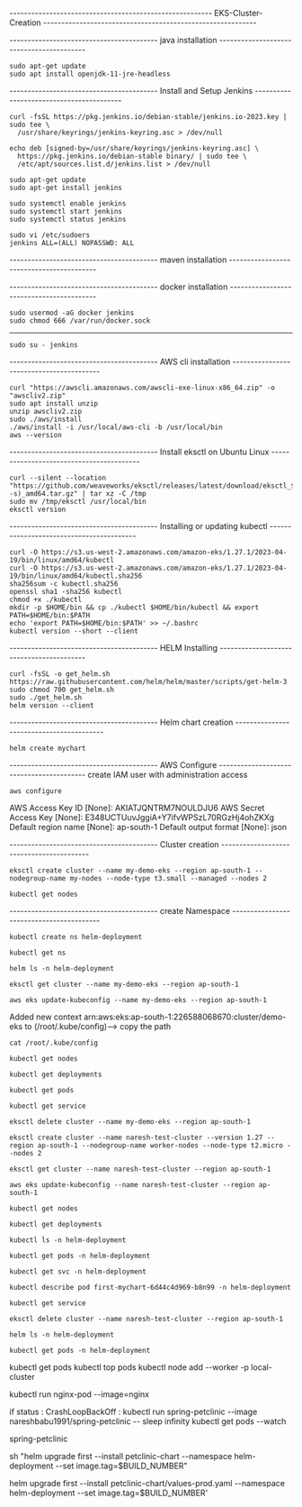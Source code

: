 -------------------------------------------------------- EKS-Cluster-Creation -----------------------------------------------------------

----------------------------------------- java installation -----------------------------------------
````
sudo apt-get update
sudo apt install openjdk-11-jre-headless
````
----------------------------------------- Install and Setup Jenkins -----------------------------------------
````
curl -fsSL https://pkg.jenkins.io/debian-stable/jenkins.io-2023.key | sudo tee \
  /usr/share/keyrings/jenkins-keyring.asc > /dev/null

echo deb [signed-by=/usr/share/keyrings/jenkins-keyring.asc] \
  https://pkg.jenkins.io/debian-stable binary/ | sudo tee \
  /etc/apt/sources.list.d/jenkins.list > /dev/null
````
````
sudo apt-get update
sudo apt-get install jenkins
````
````
sudo systemctl enable jenkins
sudo systemctl start jenkins
sudo systemctl status jenkins
````
````
sudo vi /etc/sudoers
jenkins ALL=(ALL) NOPASSWD: ALL
````

----------------------------------------- maven installation -----------------------------------------

----------------------------------------- docker installation -----------------------------------------
````
sudo usermod -aG docker jenkins
sudo chmod 666 /var/run/docker.sock
````
----------------------------------------------------------------------------------
````
sudo su - jenkins
````
----------------------------------------- AWS cli installation -----------------------------------------
````
curl "https://awscli.amazonaws.com/awscli-exe-linux-x86_64.zip" -o "awscliv2.zip"
sudo apt install unzip
unzip awscliv2.zip
sudo ./aws/install
./aws/install -i /usr/local/aws-cli -b /usr/local/bin
aws --version
````

-----------------------------------------  Install eksctl on Ubuntu Linux -----------------------------------------
````
curl --silent --location "https://github.com/weaveworks/eksctl/releases/latest/download/eksctl_$(uname -s)_amd64.tar.gz" | tar xz -C /tmp
sudo mv /tmp/eksctl /usr/local/bin
eksctl version
````

----------------------------------------- Installing or updating kubectl -----------------------------------------
````
curl -O https://s3.us-west-2.amazonaws.com/amazon-eks/1.27.1/2023-04-19/bin/linux/amd64/kubectl
curl -O https://s3.us-west-2.amazonaws.com/amazon-eks/1.27.1/2023-04-19/bin/linux/amd64/kubectl.sha256
sha256sum -c kubectl.sha256
openssl sha1 -sha256 kubectl
chmod +x ./kubectl
mkdir -p $HOME/bin && cp ./kubectl $HOME/bin/kubectl && export PATH=$HOME/bin:$PATH
echo 'export PATH=$HOME/bin:$PATH' >> ~/.bashrc
kubectl version --short --client
````
----------------------------------------- HELM Installing -----------------------------------------
````
curl -fsSL -o get_helm.sh https://raw.githubusercontent.com/helm/helm/master/scripts/get-helm-3
sudo chmod 700 get_helm.sh
sudo ./get_helm.sh
helm version --client
````
----------------------------------------- Helm chart creation -----------------------------------------
````
helm create mychart
````
----------------------------------------- AWS Configure -----------------------------------------
create IAM user with administration access
````
aws configure
````
AWS Access Key ID [None]: AKIATJQNTRM7NOULDJU6
AWS Secret Access Key [None]: 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
Default region name [None]: ap-south-1
Default output format [None]: json

----------------------------------------- Cluster creation -----------------------------------------
````
eksctl create cluster --name my-demo-eks --region ap-south-1 --nodegroup-name my-nodes --node-type t3.small --managed --nodes 2
````
````
kubectl get nodes
````
----------------------------------------- create Namespace -----------------------------------------
````
kubectl create ns helm-deployment
````
````
kubectl get ns
````
````
helm ls -n helm-deployment
````

````
eksctl get cluster --name my-demo-eks --region ap-south-1
````
````
aws eks update-kubeconfig --name my-demo-eks --region ap-south-1
````
Added new context arn:aws:eks:ap-south-1:226588068670:cluster/demo-eks to (/root/.kube/config)--> copy the path
````
cat /root/.kube/config 
````
````
kubectl get nodes
````
````
kubectl get deployments
````
````
kubectl get pods
````
````
kubectl get service
````
````
eksctl delete cluster --name my-demo-eks --region ap-south-1
````

````
eksctl create cluster --name naresh-test-cluster --version 1.27 --region ap-south-1 --nodegroup-name worker-nodes --node-type t2.micro --nodes 2
````
````
eksctl get cluster --name naresh-test-cluster --region ap-south-1
````
````
aws eks update-kubeconfig --name naresh-test-cluster --region ap-south-1
````
````
kubectl get nodes
````
````
kubectl get deployments
````
````
kubectl ls -n helm-deployment
````
````
kubectl get pods -n helm-deployment
````
````
kubectl get svc -n helm-deployment
````
````
kubectl describe pod first-mychart-6d44c4d969-b8n99 -n helm-deployment
````
````
kubectl get service 
````
````
eksctl delete cluster --name naresh-test-cluster --region ap-south-1
````
````
helm ls -n helm-deployment
````
````
kubectl get pods -n helm-deployment
````




kubectl get pods
kubectl top pods
kubectl node add --worker -p local-cluster

kubectl run nginx-pod --image=nginx



if status :
CrashLoopBackOff :
kubectl run spring-petclinic --image nareshbabu1991/spring-petclinic -- sleep infinity
kubectl get pods --watch

spring-petclinic

sh "helm upgrade first --install petclinic-chart --namespace helm-deployment --set image.tag=$BUILD_NUMBER"

helm upgrade first --install petclinic-chart/values-prod.yaml --namespace helm-deployment --set image.tag=$BUILD_NUMBER'
